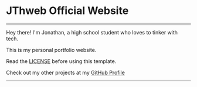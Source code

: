 # JThweb Official Website

---

Hey there! I'm Jonathan, a high school student who loves to tinker with tech.

This is my personal portfolio website.

Read the [LICENSE](LICENSE) before using this template.

Check out my other projects at my [GitHub Profile](https://github.com/jthweb)

---